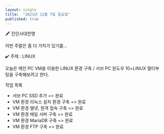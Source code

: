 ```yaml
---
layout: single
title:  "2021년 11월 7일 일요일"
published: true
---
```


🖋️ 진인사대천명



이번 주말은 좀 더 가치가 있기를...



✔️ 주제 : LINUX

오늘은 메인 PC VM을 이용한 LINUX 환경 구축 / 서브 PC 윈도우 10+LINUX 멀티부팅을 구축해보려고 한다.



작업 목록

- 서브 PC SSD 추가 => 완료
- VM 환경 리눅스 설치 환경 구축 => 완료
- VM 환경 텔넷, 원격 접속 구축 => 완료
- VM 환경 메일 서버 구축 => 완료
- VM 환경 MariaDB 구축 => 완료
- VM 환경 FTP 구축 => 완료



